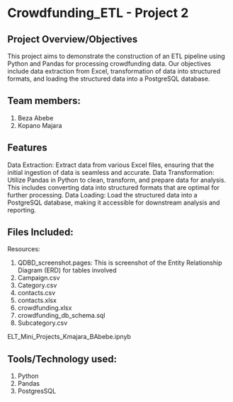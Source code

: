 # Crowdfunding_ETL - Project 2

## Project Overview/Objectives
This project aims to demonstrate the construction of an ETL pipeline using Python and Pandas for processing crowdfunding data. Our objectives include data extraction from Excel, transformation of data into structured formats, and loading the structured data into a PostgreSQL database.

## Team members: 
  1. Beza Abebe
  2. Kopano Majara

## Features
Data Extraction: Extract data from various Excel files, ensuring that the initial ingestion of data is seamless and accurate.
Data Transformation: Utilize Pandas in Python to clean, transform, and prepare data for analysis. This includes converting data into structured formats that are optimal for further processing.
Data Loading: Load the structured data into a PostgreSQL database, making it accessible for downstream analysis and reporting.

## Files Included:
Resources:
  1. QDBD_screenshot.pages: This is screenshot of the Entity Relationship Diagram (ERD) for tables involved 
  2. Campaign.csv
  3. Category.csv
  4. contacts.csv
  5. contacts.xlsx
  6. crowdfunding.xlsx
  7. crowdfunding_db_schema.sql
  8. Subcategory.csv

ELT_Mini_Projects_Kmajara_BAbebe.ipnyb 

## Tools/Technology used: 

  1. Python
  2. Pandas
  3. PostgresSQL




